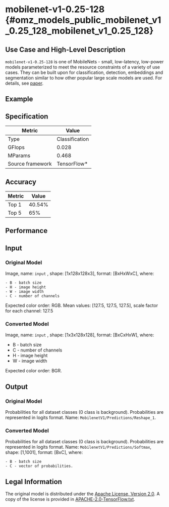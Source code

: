 # mobilenet-v1-0.25-128 {#omz_models_public_mobilenet_v1_0.25_128_mobilenet_v1_0.25_128}

## Use Case and High-Level Description

`mobilenet-v1-0.25-128` is one of MobileNets - small, low-latency, low-power models parameterized to meet the resource constraints of a variety of use cases. They can be built upon for classification, detection, embeddings and segmentation similar to how other popular large scale models are used. For details, see [paper](https://arxiv.org/abs/1704.04861).

## Example

## Specification

| Metric                          | Value                                     |
|---------------------------------|-------------------------------------------|
| Type                            | Classification                            |
| GFlops                          | 0.028                                     |
| MParams                         | 0.468                                     |
| Source framework                | TensorFlow\*                              |

## Accuracy

| Metric | Value |
| ------ | ----- |
| Top 1  | 40.54%|
| Top 5  | 65%   |

## Performance

## Input

### Original Model

Image, name: `input` , shape: [1x128x128x3], format: [BxHxWxC],
   where:

    - B - batch size
    - H - image height
    - W - image width
    - C - number of channels

   Expected color order: RGB.
   Mean values: [127.5, 127.5, 127.5], scale factor for each channel: 127.5

### Converted Model

Image, name: `input` , shape: [1x3x128x128], format: [BxCxHxW],
where:

   - B - batch size
   - C - number of channels
   - H - image height
   - W - image width

Expected color order: BGR.

## Output

### Original Model

Probabilities for all dataset classes (0 class is background). Probabilities are represented in logits format. Name: `MobilenetV1/Predictions/Reshape_1`.

### Converted Model

Probabilities for all dataset classes (0 class is background). Probabilities are represented in logits format. Name: `MobilenetV1/Predictions/Softmax`, shape: [1,1001],  format: [BxC],
    where:

    - B - batch size
    - C - vector of probabilities.

## Legal Information

The original model is distributed under the
[Apache License, Version 2.0](https://raw.githubusercontent.com/tensorflow/models/master/LICENSE).
A copy of the license is provided in [APACHE-2.0-TensorFlow.txt](../licenses/APACHE-2.0-TensorFlow.txt).
